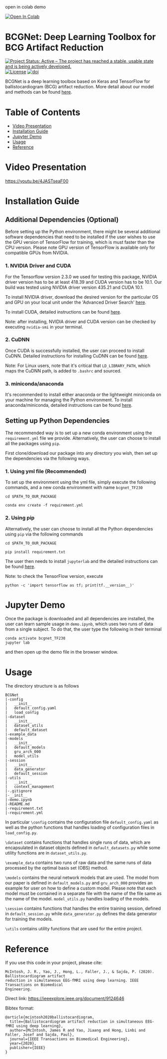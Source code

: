 ##
open in colab demo

[![Open In Colab](https://colab.research.google.com/assets/colab-badge.svg)](https://colab.research.google.com/github/htylab/blob/master/bcgnet/colabdemo.ipynb)

BCGNet: Deep Learning Toolbox for BCG Artifact Reduction
========================================================
[![Project Status: Active – The project has reached a stable, usable state and is being actively developed.](http://www.repostatus.org/badges/latest/active.svg)](http://www.repostatus.org/#active)
[![License](https://img.shields.io/github/license/SASVDERDBGTYS/BCGNet)](https://opensource.org/licenses/MIT)
[![doi](https://img.shields.io/badge/doi-10.1109%2FTBME.2020.3004548-blue)](https://ieeexplore.ieee.org/document/9124646)


BCGNet is a deep learning toolbox based on Keras and TensorFlow for ballistocardiogram (BCG) artifact reduction. More detail about our model and methods can be found [here](https://ieeexplore.ieee.org/document/9124646).<br>

# Table of Contents

- [Video Presentation](#video-presentation)
- [Installation Guide](#installation-guide)
- [Jupyter Demo](#jupyter-demo)
- [Usage](#usage)
- [Reference](#reference)

# Video Presentation
https://youtu.be/4JASTseaF00

# Installation Guide
## Additional Dependencies (Optional)
Before setting up the Python environment, there might be several additional software dependencies that need to 
be installed if the user wishes to use the GPU version of TensorFlow for training, which is must faster than the CPU
version. Please note GPU version of TensorFlow is available only for compatible GPUs from NVIDIA.

### 1. NVIDIA Driver and CUDA
For the Tensorflow version 2.3.0 we used for testing this package, NVIDIA driver version has to be at least 418.39 and 
CUDA version has to be 10.1. Our build was tested using NVIDIA driver version 435.21 and CUDA 10.1.

To install NVIDIA driver, download the desired version for the particular OS and GPU on your local unit under the 'Advanced Driver Search' [here](https://www.nvidia.com/Download/index.aspx).<br> 

To install CUDA, detailed instructions can be found [here](https://developer.nvidia.com/cuda-toolkit).<br>

Note: after installing, NVIDIA driver and CUDA version can be checked by executing `nvidia-smi` in your terminal.

### 2. CuDNN
Once CUDA is successfully installed, the user can proceed to install CuDNN. Detailed instructions for installing CuDNN
can be found [here](https://docs.nvidia.com/deeplearning/sdk/pdf/cuDNN-Installation-Guide.pdf).<br>

Note: For Linux users, note that it's critical that `LD_LIBRARY_PATH`, which maps the CuDNN path, is added to 
`.bashrc` and sourced.

### 3. miniconda/anaconda
It's recommended to install either anaconda or the lightweight miniconda on your machine for managing the Python 
environment. To install anaconda/miniconda, detailed instructions can be found [here](https://docs.anaconda.com/anaconda/install/).<br>

## Setting up Python Dependencies

The recommended way is to set up a new conda environment using the `requirement.yml` file we provide. Alternatively,
the user can choose to install all the packages using `pip`.

First clone/download our package into any directory you wish, then set up the dependencies via the following ways.

### 1. Using yml file (Recommended)
To set up the environment using the yml file, simply execute the following commands, and a new conda environment with 
name `bcgnet_TF230`
```
cd $PATH_TO_OUR_PACKAGE

conda env create -f requirement.yml
```
    
### 2. Using pip
Alternatively, the user can choose to install all the Python dependencies using `pip` via the following commands
```
cd $PATH_TO_OUR_PACKAGE

pip install requirement.txt
```

The user then needs to install `jupyterlab` and the detailed instructions can be found [here](https://jupyterlab.readthedocs.io/en/stable/getting_started/installation.html).<br>

Note: to check the TensorFlow version, execute
```
python -c 'import tensorflow as tf; print(tf.__version__)'
``` 
# Jupyter Demo
Once the package is downloaded and all dependencies are installed, the user can learn sample usage
in `demo.ipynb`, which uses two runs of data from a single subject. To do that, the user type the following in
their terminal
```
conda activate bcgnet_TF230
jupyter lab
```
and then open up the demo file in the browser window. 

# Usage
The directory structure is as follows
```
BCGNet
|-config
|   __init__
|   default_config.yaml
|   load_config
|-dataset
|   __init__
|   dataset_utils
|   default_dataset
|-example_data
|-models
|   __init__
|   default_models
|   gru_arch_000
|   model_utils
|-session
|   __init__
|   data_generator
|   default_session
|-utils
|   __init__
|   context_management
|-.gitignore
|-__init__
|-demo.ipynb
|-README.md
|-requirement.txt
|-requirement.yml
```

In particular `\config` contains the configuration file `default_config.yaml` as well as the python functions that 
handles loading of configuration files in `load_config.py`. 

`\dataset` contains functions that handles single runs of data, which are encapsulated in dataset objects defined in
`default_datasets.py` while some utility functions are in `dataset_utils.py`.

`\example_data` contains two runs of raw data and the same runs of data processed by the optimal basis set (OBS) 
method.

`\models` contains the neural network models that are used. The model from our paper is defined in 
`default_models.py` and `gru_arch_000` provides an example for user on how to define a custom model. Please note that
each model must be contained in a separate file with the name of the file same as the name of the model. 
`model_utils.py` handles loading of the models.

`\session` contains functions that handles the entire training session, defined in `default_session.py` while 
`data_generator.py` defines the data generator for training the models. 

`\utils` contains utility functions that are used for the entire project.

# Reference
If you use this code in your project, please cite:
```
McIntosh, J. R., Yao, J., Hong, L., Faller, J., & Sajda, P. (2020). Ballistocardiogram artifact 
reduction in simultaneous EEG-fMRI using deep learning. IEEE Transactions on Biomedical 
Engineering.
```
Direct link: https://ieeexplore.ieee.org/document/9124646

Bibtex format:
```
@article{mcintosh2020ballistocardiogram,
  title={Ballistocardiogram artifact reduction in simultaneous EEG-fMRI using deep learning},
  author={McIntosh, James R and Yao, Jiaang and Hong, Linbi and Faller, Josef and Sajda, Paul},
  journal={IEEE Transactions on Biomedical Engineering},
  year={2020},
  publisher={IEEE}
}
```
